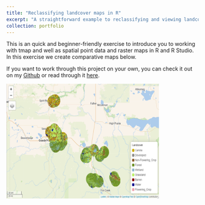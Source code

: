 ```yaml
---
title: "Reclassifying landcover maps in R"
excerpt: "A straightforward example to reclassifying and viewing landcover maps in R using packages terra and tmap <br/><img src='/images/map_pic_reclassifying.png'>"
collection: portfolio
---
```


This is an quick and beginner-friendly exercise to introduce you to working with tmap and well as spatial point data and raster maps in R and R Studio. In this exercise we create comparative maps below.

If you want to work through this project on your own, you can check it out on my [Github](https://github.com/celiahein/Reclassifying_raster_maps_in_R) or read through it [here](./files/ReclassifyRaster_GP.html).

<img src='/images/map_pic_reclassifying.png' alt='ReclassMapImageSmaller' width='400' height='300'>
